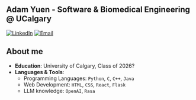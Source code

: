 ## Adam Yuen - Software & Biomedical Engineering @ UCalgary
[![LinkedIn](https://img.shields.io/badge/LinkedIn-Connect-blue?style=flat&logo=linkedin)](https://www.linkedin.com/in/adam-yuen/) 
[![Email](https://img.shields.io/badge/Email-Contact-yellow?style=flat&logo=gmail)](mailto:adam.yuen@ucalgary.ca)

## About me
- **Education**: University of Calgary, Class of 2026?
- **Languages & Tools**: 
  - Programming Languages: `Python`, `C`, `C++`, `Java`
  - Web Development: `HTML`, `CSS`, `React`, `Flask`
  - LLM knowledge: `OpenAI`, `Rasa`




<!--
**SenorYuen/SenorYuen** is a ✨ _special_ ✨ repository because its `README.md` (this file) appears on your GitHub profile.

Here are some ideas to get you started:

- 🔭 I’m currently working on ...
- 🌱 I’m currently learning ...
- 👯 I’m looking to collaborate on ...
- 🤔 I’m looking for help with ...
- 💬 Ask me about ...
- 📫 How to reach me: ...
- 😄 Pronouns: ...
- ⚡ Fun fact: ...
-->
